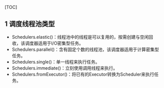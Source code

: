 [TOC]

## 1 调度线程池类型

- Schedulers.elastic()：线程池中的线程是可以复用的，按需创建与空闲回收，该调度器适用于I/O密集型任务。
- Schedulers.parallel()：含有固定个数的线程池，该调度器适用于计算密集型任务。
- Schedulers.single()：单一线程来执行任务。
- Schedulers.immediate()：立刻使用调用线程来执行。
- Schedulers.fromExecutor()：将已有的Executor转换为Scheduler来执行任务。